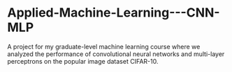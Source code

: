 # Applied-Machine-Learning---CNN-MLP

A project for my graduate-level machine learning course where we analyzed the performance of convolutional neural networks and multi-layer perceptrons on the popular image dataset CIFAR-10.
